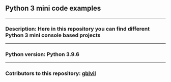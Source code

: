 <h2>Python 3 mini code examples</h2>
<hr/>
<h3><b>Description:</b> Here in this repository you can find different Python 3 mini console based projects</h3>
<hr/>
<h3><b>Python version:</b> Python 3.9.6</hr>
<hr/>
<h3><b>Cotributors to this repository:</b> <a href="hhttps://github.com/gblvil">gblvil</a></h3>



